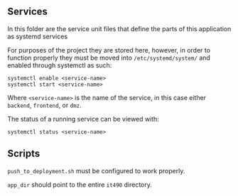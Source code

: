 ## Services

In this folder are the service unit files that define the parts of 
this application as systemd services

For purposes of the project they are stored here, however, in order to function properly they must be moved into ```/etc/systemd/system/``` and enabled through systemctl as such:

```
systemctl enable <service-name>
systemctl start <service-name>
```
Where ```<service-name>``` is the name of the service, in this case either ```backend```, ```frontend```, or ```dmz```.

The status of a running service can be viewed with:

```
systemctl status <service-name>
```

## Scripts

```push_to_deployment.sh``` must be configured to work properly.

```app_dir``` should point to the entire ```it490``` directory.

